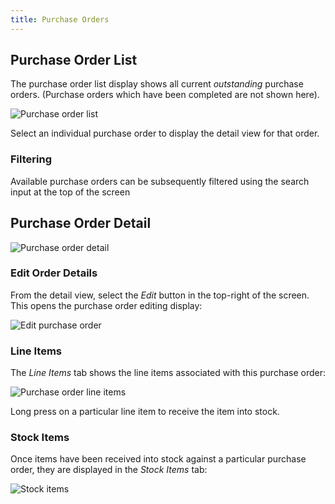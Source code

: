 ```yaml
---
title: Purchase Orders
---
```


## Purchase Order List

The purchase order list display shows all current *outstanding* purchase orders. (Purchase orders which have been completed are not shown here).

![Purchase order list](/img/app/po_list.png)

Select an individual purchase order to display the detail view for that order.

### Filtering

Available purchase orders can be subsequently filtered using the search input at the top of the screen

## Purchase Order Detail

![Purchase order detail](/img/app/po_detail.png)

### Edit Order Details

From the detail view, select the *Edit* button in the top-right of the screen. This opens the purchase order editing display:

![Edit purchase order](/img/app/po_edit.png)

### Line Items

The *Line Items* tab shows the line items associated with this purchase order:

![Purchase order line items](/img/app/po_lines.png)

Long press on a particular line item to receive the item into stock.

### Stock Items

Once items have been received into stock against a particular purchase order, they are displayed in the *Stock Items* tab:

![Stock items](/img/app/po_stock.png)

